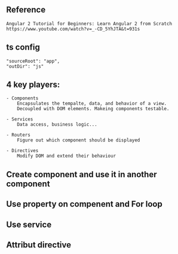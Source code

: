 ## Reference
    Angular 2 Tutorial for Beginners: Learn Angular 2 from Scratch
    https://www.youtube.com/watch?v=_-CD_5YhJTA&t=931s

## ts config
    "sourceRoot": "app",
    "outDir": "js"
  

## 4 key players:
    - Components
        Encapsulates the tempalte, data, and behavior of a view.
        Decoupled with DOM elements. Makeing components testable.
    
    - Services
        Data access, business logic...
    
    - Routers
        Figure out which component should be displayed

    - Directives
        Modify DOM and extend their behaviour

## Create component and use it in another component

## Use property on compenent and For loop

## Use service

## Attribut directive

    

    
